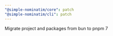 ```yaml
---
"@simple-nominatim/core": patch
"@simple-nominatim/cli": patch
---
```


Migrate project and packages from bun to pnpm 7
